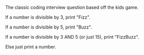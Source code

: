 The classic coding interview question based off the kids game.

If a number is divisible by 3, print "Fizz".

If a number is divisible by 5, print "Buzz".

If a number is divisible by 3 AND 5 (or just 15), print "FizzBuzz".

Else just print a number.
